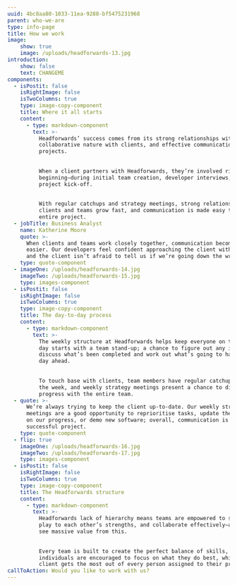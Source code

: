 ```yaml
---
uuid: 4bc8aa80-1033-11ea-9288-bf5475231968
parent: who-we-are
type: info-page
title: How we work
image:
    show: true
    image: /uploads/headforwards-13.jpg
introduction:
    show: false
    text: CHANGEME
components:
  - isPostit: false
    isRightImage: false
    isTwoColumns: true
    type: image-copy-component
    title: Where it all starts
    content:
      - type: markdown-component
        text: >-
          Headforwards’ success comes from its strong relationships within teams,
          collaborative nature with clients, and effective communication throughout
          projects.
    
    
          When a client partners with Headforwards, they’re involved right from the
          beginning—during initial team creation, developer interviews, and the
          project kick-off.
    
    
          With regular catchups and strategy meetings, strong relationships between
          clients and teams grow fast, and communication is made easy throughout the
          entire project.
  - jobTitle: Business Analyst
    name: Katherine Moore
    quote: >-
      When clients and teams work closely together, communication becomes much
      easier. Our developers feel confident approaching the client with issues,
      and the client isn’t afraid to tell us if we’re going down the wrong path.
    type: quote-component
  - imageOne: /uploads/headforwards-14.jpg
    imageTwo: /uploads/headforwards-15.jpg
    type: images-component
  - isPostit: false
    isRightImage: false
    isTwoColumns: true
    type: image-copy-component
    title: The day-to-day process
    content:
      - type: markdown-component
        text: >-
          The weekly structure at Headforwards helps keep everyone on track. Every
          day starts with a team stand-up; a chance to figure out any issues,
          discuss what’s been completed and work out what’s going to happen in the
          day ahead.
    
    
          To touch base with clients, team members have regular catchups throughout
          the week, and weekly strategy meetings present a chance to discuss
          progress with the entire team.
  - quote: >-
      We’re always trying to keep the client up-to-date. Our weekly strategy
      meetings are a good opportunity to reprioritise tasks, update the client
      on our progress, or demo new software; overall, communication is key to a
      successful project.
    type: quote-component
  - flip: true
    imageOne: /uploads/headforwards-16.jpg
    imageTwo: /uploads/headforwards-17.jpg
    type: images-component
  - isPostit: false
    isRightImage: false
    isTwoColumns: true
    type: image-copy-component
    title: The Headforwards structure
    content:
      - type: markdown-component
        text: >-
          Headforwards lack of hierarchy means teams are empowered to self-organise,
          play to each other’s strengths, and collaborate effectively—and clients
          see massive value from this.
    
    
          Every team is built to create the perfect balance of skills, and
          individuals are encouraged to focus on what they do best, which means the
          client gets the most out of every person assigned to their project.
callToAction: Would you like to work with us?
---
```


